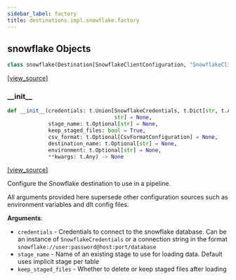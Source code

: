 ```yaml
---
sidebar_label: factory
title: destinations.impl.snowflake.factory
---
```


## snowflake Objects

```python
class snowflake(Destination[SnowflakeClientConfiguration, "SnowflakeClient"])
```

[[view_source]](https://github.com/dlt-hub/dlt/blob/9857029af018a582dd24da4070562f58bb7e9fc5/dlt/destinations/impl/snowflake/factory.py#L17)

### \_\_init\_\_

```python
def __init__(credentials: t.Union[SnowflakeCredentials, t.Dict[str, t.Any],
                                  str] = None,
             stage_name: t.Optional[str] = None,
             keep_staged_files: bool = True,
             csv_format: t.Optional[CsvFormatConfiguration] = None,
             destination_name: t.Optional[str] = None,
             environment: t.Optional[str] = None,
             **kwargs: t.Any) -> None
```

[[view_source]](https://github.com/dlt-hub/dlt/blob/9857029af018a582dd24da4070562f58bb7e9fc5/dlt/destinations/impl/snowflake/factory.py#L53)

Configure the Snowflake destination to use in a pipeline.

All arguments provided here supersede other configuration sources such as environment variables and dlt config files.

**Arguments**:

- `credentials` - Credentials to connect to the snowflake database. Can be an instance of `SnowflakeCredentials` or
  a connection string in the format `snowflake://user:password@host:port/database`
- `stage_name` - Name of an existing stage to use for loading data. Default uses implicit stage per table
- `keep_staged_files` - Whether to delete or keep staged files after loading

